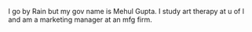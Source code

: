 I go by Rain but my gov name is Mehul Gupta. I study art therapy at u of l and am a marketing manager at an mfg firm. 
